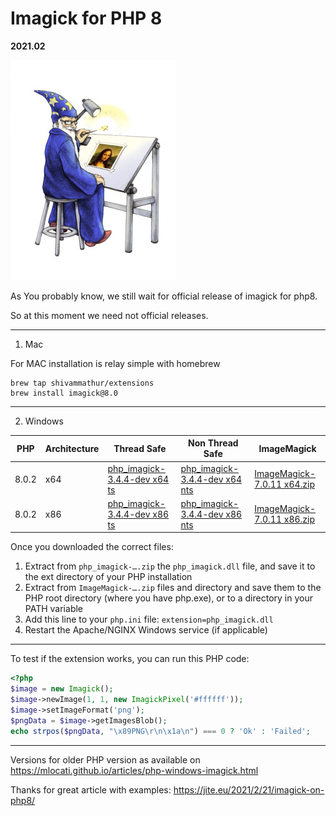 
Imagick for PHP 8
=================
**2021.02**

![wizard](wizard.jpg)


As You probably know, we still wait for official release of imagick for php8.

So at this moment we need not official releases. 

----------
 1. Mac
 
   
For MAC installation is relay simple with homebrew

```
brew tap shivammathur/extensions
brew install imagick@8.0
```

----------

 2. Windows


| PHP  |  Architecture | Thread Safe  |  Non Thread Safe | ImageMagick |
|------|---------------|--------------|------------------|----------------|
| 8.0.2  | x64   | [php_imagick-3.4.4-dev x64 ts](./8.0/x64/ts/php_imagick.zip?raw=true) | [php_imagick-3.4.4-dev x64 nts](./8.0/x64/nts/php_imagick.zip?raw=true) | [ImageMagick-7.0.11 x64.zip](./IM/ImageMagick-7.0.11-Q16-HDRI.zip?raw=true)
| 8.0.2  | x86   | [php_imagick-3.4.4-dev x86 ts](./8.0/x86/ts/php_imagick.zip?raw=true) | [php_imagick-3.4.4-dev x86 nts](./8.0/x86/nts/php_imagick.zip?raw=true) | [ImageMagick-7.0.11 x86.zip](./IM/ImageMagick-7.0.11-Q16-HDRI-x86.zip?raw=true)



Once you downloaded the correct files:

  1.  Extract from `php_imagick-….zip` the `php_imagick.dll` file, and save it to the ext directory of your PHP installation
  2.  Extract from `ImageMagick-….zip` files and directory and save them to the PHP root directory (where you have php.exe), or to a directory in your PATH variable
  3.  Add this line to your `php.ini` file:
    `extension=php_imagick.dll`
  4.  Restart the Apache/NGINX Windows service (if applicable)
 
--------------

To test if the extension works, you can run this PHP code:

```PHP
<?php
$image = new Imagick();
$image->newImage(1, 1, new ImagickPixel('#ffffff'));
$image->setImageFormat('png');
$pngData = $image->getImagesBlob();
echo strpos($pngData, "\x89PNG\r\n\x1a\n") === 0 ? 'Ok' : 'Failed'; 

```

-------------

Versions for older PHP version as available on 
https://mlocati.github.io/articles/php-windows-imagick.html



Thanks for great article with examples: https://jite.eu/2021/2/21/imagick-on-php8/
